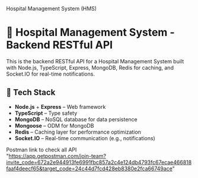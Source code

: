 Hospital Management System (HMS)
# 🏥 Hospital Management System - Backend RESTful API

This is the backend RESTful API for a Hospital Management System built with Node.js, TypeScript, Express, MongoDB, Redis for caching, and Socket.IO for real-time notifications.

## 🚀 Tech Stack

- **Node.js** + **Express** – Web framework
- **TypeScript** – Type safety
- **MongoDB** – NoSQL database for data persistence
- **Mongoose** – ODM for MongoDB
- **Redis** – Caching layer for performance optimization
- **Socket.IO** – Real-time communication (e.g., notifications)
 
 
 
Postman link to check all API   
"https://app.getpostman.com/join-team?invite_code=672a2e944913fe6991fbc857a2c4e124db4793fc67ecae466818faaf4deecf65&target_code=24c44d7fcd428eb8380e2fca66749ace"
